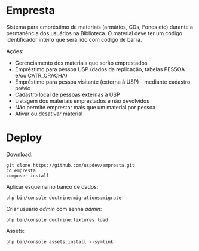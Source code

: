 # Empresta

Sistema para empréstimo de materiais (armários, CDs, Fones etc) durante a
permanência dos usuários na Biblioteca. O material deve ter um código 
identificador inteiro que será lido com código de barra.

Ações:

 - Gerenciamento dos materiais que serão emprestados
 - Empréstimo para pessoa USP (dados da replicação, tabelas PESSOA e/ou CATR_CRACHA)
 - Empréstimo para pessoa visitante (externa à USP) - mediante cadastro prévio
 - Cadastro local de pessoas externas à USP
 - Listagem dos materiais emprestados e não devolvidos
 - Não permite emprestar mais que um material por pessoa
 - Ativar ou desativar material

# Deploy

Download:

    git clone https://github.com/uspdev/empresta.git
    cd empresta
    composer install

Aplicar esquema no banco de dados:

    php bin/console doctrine:migrations:migrate

Criar usuário *admin* com senha *admin*:

    php bin/console doctrine:fixtures:load

Assets:

    php bin/console assets:install --symlink

